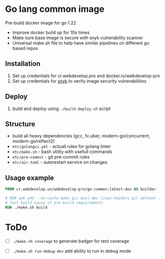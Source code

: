 # Go lang common image

Pre-build docker image for go 1.22
- Improve docker build up for 10x times
- Make sure base image is secure with snyk vulnerability scanner
- Universal make.sh file to help have similar pipelines on different go based repos

## Installation

1. Set up credentials for cr.webdevelop.pro and docker.io/webdevelop-pro
2. Set up credentials for [snyk](https://snyk.io/) to verify image security vulnerabilities

## Deploy
1. build and deploy using `./build-deploy.sh` script

## Structure
- build all heavy dependencies (gcc, fx.uber, modern-go/concurrent, modern-go/reflect2)
- `etc/golangci.yml` - actuall rules for golang linter
- `etc/make.sh` - bash utility with usefull commands
- `etc/pre-commit` - git pre-commit rules
- `etc/air.toml` - autorestart service on changes


## Usage example
```Dockerfile
FROM cr.webdevelop.us/webdevelop-pro/go-common:latest-dev AS builder

# RUN apk add --no-cache make gcc musl-dev linux-headers git gettext - no longer needed
# fast build cause of pre-build requirements
RUN ./make.sh build 
```

# ToDo
- [ ] `./make.sh coverage` to generate badger for test coverage
- [ ] `./make.sh run-debug-dev` add ability to run in debug mode

